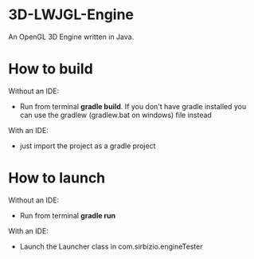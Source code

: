 # 3D-LWJGL-Engine
An OpenGL 3D Engine written in Java.

# How to build
Without an IDE:
- Run from terminal **gradle build**. If you don't have gradle installed you can use the gradlew (gradlew.bat on windows) file instead

With an IDE:
- just import the project as a gradle project

# How to launch
Without an IDE:
- Run from terminal **gradle run**

With an IDE:
- Launch the Launcher class in com.sirbizio.engineTester
